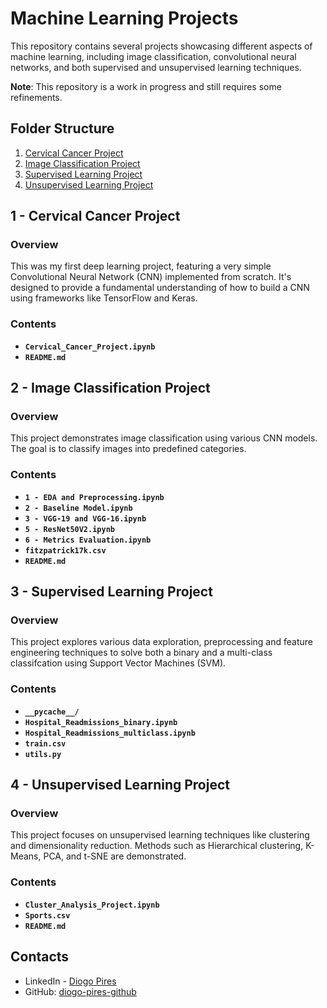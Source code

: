 
# **Machine Learning Projects**

This repository contains several projects showcasing different aspects of machine learning, including image classification, convolutional neural networks, and both supervised and unsupervised learning techniques.

**Note**: This repository is a work in progress and still requires some refinements.

## **Folder Structure**

1. [Cervical Cancer Project](https://github.com/diogo-pires-github/diogo-pires/tree/main/Simple%20CNN%20Model)
2. [Image Classification Project](https://github.com/diogo-pires-github/diogo-pires/tree/main/Image%20Classification%20Project)
3. [Supervised Learning Project](https://github.com/diogo-pires-github/diogo-pires/tree/main/Supervised%20Learning%20Project)
4. [Unsupervised Learning Project](https://github.com/diogo-pires-github/diogo-pires/tree/main/Unsupervised%20Learning%20Project)

## **1 - Cervical Cancer Project**

### **Overview**
This was my first deep learning project, featuring a very simple Convolutional Neural Network (CNN) implemented from scratch. It's designed to provide a fundamental understanding of how to build a CNN using frameworks like TensorFlow and Keras.

### **Contents**
- **`Cervical_Cancer_Project.ipynb`**
- **`README.md`**

## **2 - Image Classification Project**

### **Overview**
This project demonstrates image classification using various CNN models. The goal is to classify images into predefined categories.

### **Contents**
- **`1 - EDA and Preprocessing.ipynb`**
- **`2 - Baseline Model.ipynb`**
- **`3 - VGG-19 and VGG-16.ipynb`**
- **`5 - ResNet50V2.ipynb`**
- **`6 - Metrics Evaluation.ipynb`**
- **`fitzpatrick17k.csv`**
- **`README.md`**

## **3 - Supervised Learning Project**

### **Overview**
This project explores various data exploration, preprocessing and feature engineering techniques to solve both a binary and a multi-class classifcation using Support Vector Machines (SVM).

### **Contents**
- **`__pycache__/`**
- **`Hospital_Readmissions_binary.ipynb`**
- **`Hospital_Readmissions_multiclass.ipynb`**
- **`train.csv`**
- **`utils.py`**

## **4 - Unsupervised Learning Project**

### **Overview**
This project focuses on unsupervised learning techniques like clustering and dimensionality reduction. Methods such as Hierarchical clustering, K-Means, PCA, and t-SNE are demonstrated.

### **Contents**
- **`Cluster_Analysis_Project.ipynb`**
- **`Sports.csv`**
- **`README.md`**

## **Contacts**
- LinkedIn - [Diogo Pires](https://www.linkedin.com/in/diogo-f-m-pires)
- GitHub: [diogo-pires-github](https://github.com/diogo-pires-github)
